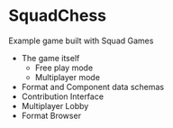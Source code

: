 # SquadChess
Example game built with Squad Games

* The game itself
  * Free play mode
  * Multiplayer mode
* Format and Component data schemas
* Contribution Interface
* Multiplayer Lobby
* Format Browser
